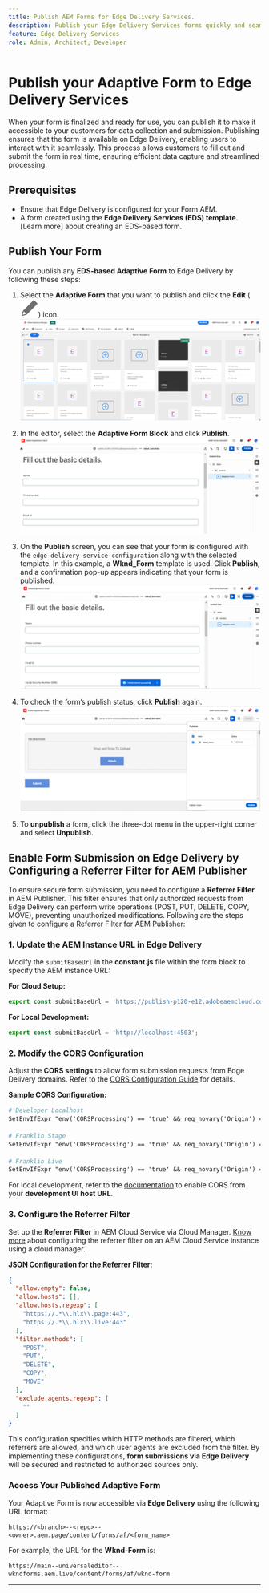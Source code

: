 ```yaml
---
title: Publish AEM Forms for Edge Delivery Services.
description: Publish your Edge Delivery Services forms quickly and seamlessly. 
feature: Edge Delivery Services
role: Admin, Architect, Developer
---
```

# Publish your Adaptive Form to Edge Delivery Services

When your form is finalized and ready for use, you can publish it to make it accessible to your customers for data collection and submission. Publishing ensures that the form is available on Edge Delivery, enabling users to interact with it seamlessly. This process allows customers to fill out and submit the form in real time, ensuring efficient data capture and streamlined processing.

## Prerequisites

* Ensure that Edge Delivery is configured for your Form AEM.
* A form created using the **Edge Delivery Services (EDS) template**. [Learn more] about creating an EDS-based form.

## Publish Your Form

You can publish any **EDS-based Adaptive Form** to Edge Delivery by following these steps:

1. Select the **Adaptive Form** that you want to publish and click the **Edit** (![edit icon](/help/forms/assets/edit.svg)) icon.
   ![Select EDS-Based Form](/help/forms/assets/select-eds-based-form.png)

2. In the editor, select the **Adaptive Form Block** and click **Publish**.
   ![Click Publish](/help/forms/assets/click-publish.png)

3. On the **Publish** screen, you can see that your form is configured with the `edge-delivery-service-configuration` along with the selected template. In this example, a **Wknd_Form** template is used. Click **Publish**, and a confirmation pop-up appears indicating that your form is published.
   ![Publish Success](/help/forms/assets/publish-success.png)

4. To check the form’s publish status, click **Publish** again.
   ![Publish Status](/help/forms/assets/publish-status.png)

5. To **unpublish** a form, click the three-dot menu in the upper-right corner and select **Unpublish**.

## Enable Form Submission on Edge Delivery by Configuring a Referrer Filter for AEM Publisher

To ensure secure form submission, you need to configure a **Referrer Filter** in AEM Publisher. This filter ensures that only authorized requests from Edge Delivery can perform write operations (POST, PUT, DELETE, COPY, MOVE), preventing unauthorized modifications. Following are the steps given to configure a Referrer Filter for AEM Publisher:

### 1. Update the AEM Instance URL in Edge Delivery

Modify the `submitBaseUrl` in the **constant.js** file within the form block to specify the AEM instance URL:

**For Cloud Setup:**
  ```js
  export const submitBaseUrl = 'https://publish-p120-e12.adobeaemcloud.com';
  ```
**For Local Development:**
  ```js
  export const submitBaseUrl = 'http://localhost:4503';
  ```

### 2. Modify the CORS Configuration

Adjust the **CORS settings** to allow form submission requests from Edge Delivery domains. Refer to the [CORS Configuration Guide](https://experienceleague.adobe.com/en/docs/experience-manager-learn/getting-started-with-aem-headless/deployments/configurations/cors) for details.

**Sample CORS Configuration:**
```apache
# Developer Localhost
SetEnvIfExpr "env('CORSProcessing') == 'true' && req_novary('Origin') =~ m#(http://localhost(:\d+)?$)#" CORSTrusted=true

# Franklin Stage
SetEnvIfExpr "env('CORSProcessing') == 'true' && req_novary('Origin') =~ m#(https://.*\.hlx\.page$)#" CORSTrusted=true  

# Franklin Live
SetEnvIfExpr "env('CORSProcessing') == 'true' && req_novary('Origin') =~ m#(https://.*\.hlx\.live$)#" CORSTrusted=true
```
For local development, refer to the [documentation](https://experienceleague.adobe.com/en/docs/experience-manager-cloud-service/content/headless/deployment/referrer-filter) to enable CORS from your **development UI host URL**.

### 3. Configure the Referrer Filter

Set up the **Referrer Filter** in AEM Cloud Service via Cloud Manager. [Know more](https://experienceleague.adobe.com/en/docs/experience-manager-learn/foundation/security/understand-cross-origin-resource-sharing) about configuring the referrer filter on an AEM Cloud Service instance using a cloud manager.

**JSON Configuration for the Referrer Filter:**
```json
{
  "allow.empty": false,
  "allow.hosts": [],
  "allow.hosts.regexp": [
    "https://.*\\.hlx\\.page:443",
    "https://.*\\.hlx\\.live:443"
  ],
  "filter.methods": [
    "POST",
    "PUT",
    "DELETE",
    "COPY",
    "MOVE"
  ],
  "exclude.agents.regexp": [
    ""
  ]
}
```

This configuration specifies which HTTP methods are filtered, which referrers are allowed, and which user agents are excluded from the filter. By implementing these configurations, **form submissions via Edge Delivery** will be secured and restricted to authorized sources only.

### Access Your Published Adaptive Form

Your Adaptive Form is now accessible via **Edge Delivery** using the following URL format:

```
https://<branch>--<repo>--<owner>.aem.page/content/forms/af/<form_name>
```

For example, the URL for the **Wknd-Form** is:
```
https://main--universaleditor--wkndforms.aem.live/content/forms/af/wknd-form
```

---


















